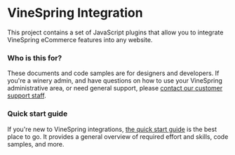 VineSpring Integration
======

This project contains a set of JavaScript plugins that allow you to integrate VineSpring eCommerce features into any website.

### Who is this for?

These documents and code samples are for designers and developers. If you're a winery admin, and have questions on how to use your VineSpring administrative area, or need general support, please <a href="mailto:support@vinespring.com">contact our customer support staff</a>.

### Quick start guide

If you're new to VineSpring integrations, <a href="https://github.com/vinespring/Integration/wiki/Quick-Start">the quick start guide</a> is the best place to go. It provides a general overview of required effort and skills, code samples, and more.
